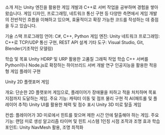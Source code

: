 소개
저는 Unity 엔진을 활용한 게임 개발과 C++로 서버 작업을 공부하며 경험을 쌓아왔습니다. 게임 디자인, 프로그래밍, 네트워크 통신 구현 등 다양한 측면에서 게임 개발의 전반적인 흐름을 이해하고 있으며, 효율적이고 확장 가능한 코드를 작성하는 데 중점을 두고 있습니다.

기술 스택
프로그래밍 언어: C#, C++, Python
게임 엔진: Unity
네트워크 프로그래밍: C++로 TCP/UDP 통신 구현, REST API 설계
기타 도구: Visual Studio, Git, Blender(기초적인 모델링)

학습 및 목표
Unity HDRP 및 URP 활용한 고품질 그래픽 작업 학습
C++ 서버를 Python이나 Node.js로 확장하는 하이브리드 서버 개발 연구
인공지능을 활용한 적응형 게임 플레이 구현

Unity 2D 플랫포머 게임 

개요: 단순한 2D 플랫포머 게임으로, 플레이어가 장애물을 피하고 적을 처치하며 목표 지점까지 도달하는 게임.
주요 기능:
캐릭터 이동 및 점프 물리 구현
적 AI(패트롤 및 플레이어 추적)
Unity UI를 활용한 체력 및 점수 표시
Unity 3D 미로 탈출 게임

컨셉: 플레이어가 3D 미로에서 힌트를 찾으며 제한 시간 안에 탈출해야 하는 게임.
주요 기능:
랜덤 미로 생성 알고리즘
타이머 및 힌트 시스템
1인칭 시점 조작과 조명 효과
학습 포인트: Unity NavMesh 활용, 조명 최적화
